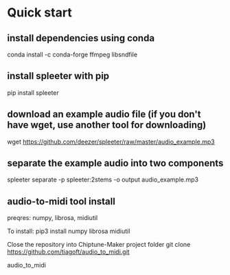 
# Quick start
## install dependencies using conda
conda install -c conda-forge ffmpeg libsndfile
## install spleeter with pip
pip install spleeter
## download an example audio file (if you don't have wget, use another tool for downloading)
wget https://github.com/deezer/spleeter/raw/master/audio_example.mp3
## separate the example audio into two components
spleeter separate -p spleeter:2stems -o output audio_example.mp3
## audio-to-midi tool install
preqres: numpy, librosa, midiutil



To install: pip3 install numpy librosa midiutil

Close the repository into Chiptune-Maker project folder
git clone https://github.com/tiagoft/audio_to_midi.git

audio_to_midi